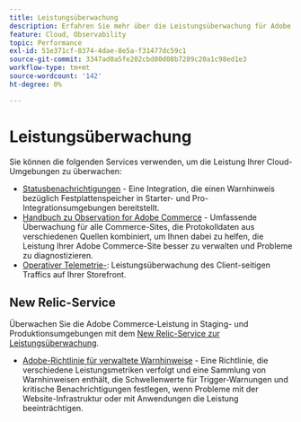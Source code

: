 ```yaml
---
title: Leistungsüberwachung
description: Erfahren Sie mehr über die Leistungsüberwachung für Adobe Commerce in der Cloud-Infrastruktur.
feature: Cloud, Observability
topic: Performance
exl-id: 51e371cf-8374-4dae-8e5a-f31477dc59c1
source-git-commit: 3347ad0a5fe202cbd80d08b7289c20a1c98ed1e3
workflow-type: tm+mt
source-wordcount: '142'
ht-degree: 0%

---
```


# Leistungsüberwachung

Sie können die folgenden Services verwenden, um die Leistung Ihrer Cloud-Umgebungen zu überwachen:

- [Statusbenachrichtigungen](../integrations/health-notifications.md) - Eine Integration, die einen Warnhinweis bezüglich Festplattenspeicher in Starter- und Pro-Integrationsumgebungen bereitstellt.
- [Handbuch zu Observation for Adobe Commerce](https://experienceleague.adobe.com/de/docs/commerce-operations/tools/observation-for-adobe-commerce/intro) - Umfassende Überwachung für alle Commerce-Sites, die Protokolldaten aus verschiedenen Quellen kombiniert, um Ihnen dabei zu helfen, die Leistung Ihrer Adobe Commerce-Site besser zu verwalten und Probleme zu diagnostizieren.
- [Operativer Telemetrie-](operational-telemetry.md): Leistungsüberwachung des Client-seitigen Traffics auf Ihrer Storefront.

## New Relic-Service

Überwachen Sie die Adobe Commerce-Leistung in Staging- und Produktionsumgebungen mit dem [New Relic-Service zur Leistungsüberwachung](new-relic-service.md).

- [Adobe-Richtlinie für verwaltete Warnhinweise](investigate-performance.md#monitor-performance-with-managed-alerts) - Eine Richtlinie, die verschiedene Leistungsmetriken verfolgt und eine Sammlung von Warnhinweisen enthält, die Schwellenwerte für Trigger-Warnungen und kritische Benachrichtigungen festlegen, wenn Probleme mit der Website-Infrastruktur oder mit Anwendungen die Leistung beeinträchtigen.
